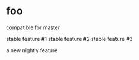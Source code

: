 # foo
compatible for master 

stable feature #1
stable feature #2
stable feature #3

a new nightly feature
